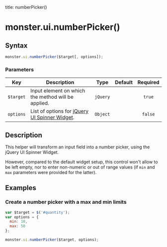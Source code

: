 title: numberPicker()

# monster.ui.numberPicker()

## Syntax
```javascript
monster.ui.numberPicker($target[, options]);
```

### Parameters
Key | Description | Type | Default | Required
:-: | --- | :-: | :-: | :-:
`$target` | Input element on which the method will be applied. | `jQuery` | | `true`
`options` | List of options for [jQuery UI Spinner Widget][spinner]. | `Object` | | `false`

## Description
This helper will transform an input field into a number picker, using the jQuery UI Spinner Widget.

However, compared to the default widget setup, this control won't allow to be left empty, nor to enter non-numeric or out of range values (if `min` and `max` parameters were provided for the latter).

## Examples
### Create a number picker with a max and min limits
```javascript
var $target = $('#quantity');
var options = {
  min: 10,
  max: 50
};

monster.ui.numberPicker($target, options);
```

[spinner]: https://api.jqueryui.com/spinner/
